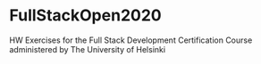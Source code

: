 # FullStackOpen2020
HW Exercises for the Full Stack Development Certification Course administered by The University of Helsinki
